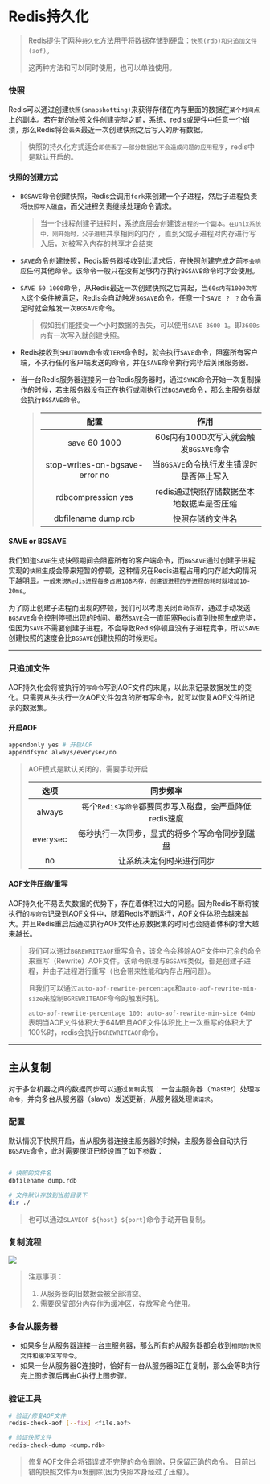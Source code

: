 # Redis持久化

> Redis提供了两种`持久化`方法用于将数据存储到硬盘：`快照(rdb)和只追加文件(aof)`。
>
> 这两种方法和可以同时使用，也可以单独使用。

### 快照

Redis可以通过创建`快照(snapshotting)`来获得存储在内存里面的数据在`某个时间点`上的副本。若在新的快照文件创建完毕之前，系统、redis或硬件中任意一个崩溃，那么Redis将会`丢失`最近一次创建快照之后写入的所有数据。

> 快照的持久化方式适合`即使丢了一部分数据也不会造成问题的应用程序`，redis中是默认开启的。

#### 快照的创建方式

- `BGSAVE`命令创建快照，Redis会调用`fork`来创建一个子进程，然后子进程负责将`快照写入磁盘`，而父进程负责继续处理命令请求。

  > 当一个线程创建子进程时，系统底层会创建该`进程的一个副本。在unix系统中，刚开始时，父子进程`共享相同的内存`，直到父或子进程对内存进行写入后，对被写入内存的共享才会结束

- `SAVE`命令创建快照，Redis服务器接收到此请求后，在快照创建完成之前`不会响应`任何其他命令。该命令一般只在没有足够内存执行`BGSAVE`命令时才会使用。
- `SAVE 60 1000`命令，从Redis最近一次创建快照之后算起，当`60s内有1000次写入`这个条件被满足，Redis会自动触发`BGSAVE`命令。任意一个`SAVE ？ ？`命令满足时就会触发一次`BGSAVE`命令。

  > 假如我们能接受一个小时数据的丢失，可以使用`SAVE 3600 1`。即`3600s内`有一次写入就创建快照。

- Redis接收到`SHUTDOWN`命令或`TERM`命令时，就会执行`SAVE`命令，阻塞所有客户端，不执行任何客户端发送的命令，并在`SAVE`命令执行完毕后关闭服务器。
- 当一台Redis服务器连接另一台Redis服务器时，通过`SYNC`命令开始一次复制操作的时候，若主服务器没有正在执行或刚执行过`BGSAVE`命令，那么主服务器就会执行`BGSAVE`命令。

  > 
  > |   配置   |                        作用                        |
  > | :------: | :----------------------------------------------------: |
  > |  save 60 1000  | 60s内有1000次写入就会触发`BGSAVE`命令 |
  > | stop-writes-on-bgsave-error no |     当`BGSAVE`命令执行发生错误时是否停止写入     |
  > |    rdbcompression yes  |           redis通过快照存储数据至本地数据库是否压缩               |
  > |    dbfilename dump.rdb  |           快照存储的文件名               |

#### SAVE or BGSAVE

我们知道`SAVE`生成快照期间会阻塞所有的客户端命令，而`BGSAVE`通过创建子进程实现的`快照`生成会带来短暂的停顿，这种情况在Redis进程占用的内存越大的情况下越明显。`一般来说Redis进程每多占用1GB内存，创建该进程的子进程的耗时就增加10-20ms`。

为了防止创建子进程而出现的停顿，我们可以考虑关闭`自动保存`，通过手动发送`BGSAVE`命令控制停顿出现的时间。虽然`SAVE`会一直阻塞Redis直到快照生成完毕，但因为`SAVE`不需要创建子进程，不会导致Redis停顿且没有子进程竞争，所以`SAVE`创建快照的速度会比`BGSAVE`创建快照的时候`更短`。

---

### 只追加文件

AOF持久化会将被执行的`写命令`写到AOF文件的末尾，以此来记录数据发生的变化。只需要从头执行一次AOF文件包含的所有写命令，就可以恢复AOF文件所记录的数据集。

#### 开启AOF

```bash
appendonly yes # 开启AOF
appendfsync always/everysec/no
```
> AOF模式是默认关闭的，需要手动开启
>
> |   选项   |                        同步频率                        |
> | :------: | :----------------------------------------------------: |
> |  always  | 每个`Redis写命令`都要同步写入磁盘，会严重降低redis速度 |
> | everysec |     每秒执行一次同步，显式的将多个写命令同步到磁盘     |
> |    no    |                让系统决定何时来进行同步                |

#### AOF文件压缩/重写

AOF持久化不易丢失数据的优势下，存在着体积过大的问题。因为Redis不断将被执行的`写命令`记录到AOF文件中，随着Redis不断运行，AOF文件体积会越来越大。并且Redis重启后通过执行AOF文件还原数据集的时间也会随着体积的增大越来越长。

> 我们可以通过`BGREWRITEAOF`重写命令，该命令会移除AOF文件中冗余的命令来重写（Rewrite）AOF文件。该命令原理与`BGSAVE`类似，都是创建子进程，并由子进程进行重写（也会带来性能和内存占用问题）。
>
> 且我们可以通过`auto-aof-rewrite-percentage`和`auto-aof-rewrite-min-size`来控制`BGREWRITEAOF`命令的触发时机。
> 
> `auto-aof-rewrite-percentage 100; auto-aof-rewrite-min-size 64mb`表明当AOF文件体积大于64MB且AOF文件体积比上一次重写的体积大了100%时，redis会执行`BGREWRITEAOF`命令。

---

## 主从复制

对于多台机器之间的数据同步可以通过`复制`实现：一台主服务器（master）处理`写命令`，并向多台从服务器（slave）发送更新，从服务器处理`读请求`。

### 配置

默认情况下快照开启，当从服务器连接主服务器的时候，主服务器会自动执行`BGSAVE`命令，此时需要保证已经设置了如下参数：

```bash

# 快照的文件名
dbfilename dump.rdb

# 文件默认存放到当前目录下
dir ./
```
> 也可以通过`SLAVEOF ${host} ${port}`命令手动开启复制。


### 复制流程

![](https://fno.leejay.top:9000/images/2025/01/22/2f438f82-8b01-43fc-b004-c7faa0ba2c5b.png)
> 注意事项：
> 1. 从服务器的旧数据会被全部清空。
> 2. 需要保留部分内存作为缓冲区，存放写命令使用。

### 多台从服务器
- 如果多台从服务器连接一台主服务器，那么所有的从服务器都会收到`相同的快照文件和缓冲区写命令`。
- 如果一台从服务器C连接时，恰好有一台从服务器B正在复制，那么会等B执行完上图步骤后再由C执行上图步骤。


### 验证工具

```bash
# 验证/修复AOF文件
redis-check-aof [--fix] <file.aof>

# 验证快照文件
redis-check-dump <dump.rdb>

```
> 修复AOF文件会将错误或不完整的命令删除，只保留正确的命令。
> 目前出错的快照文件为u发删除(因为快照本身经过了压缩）。